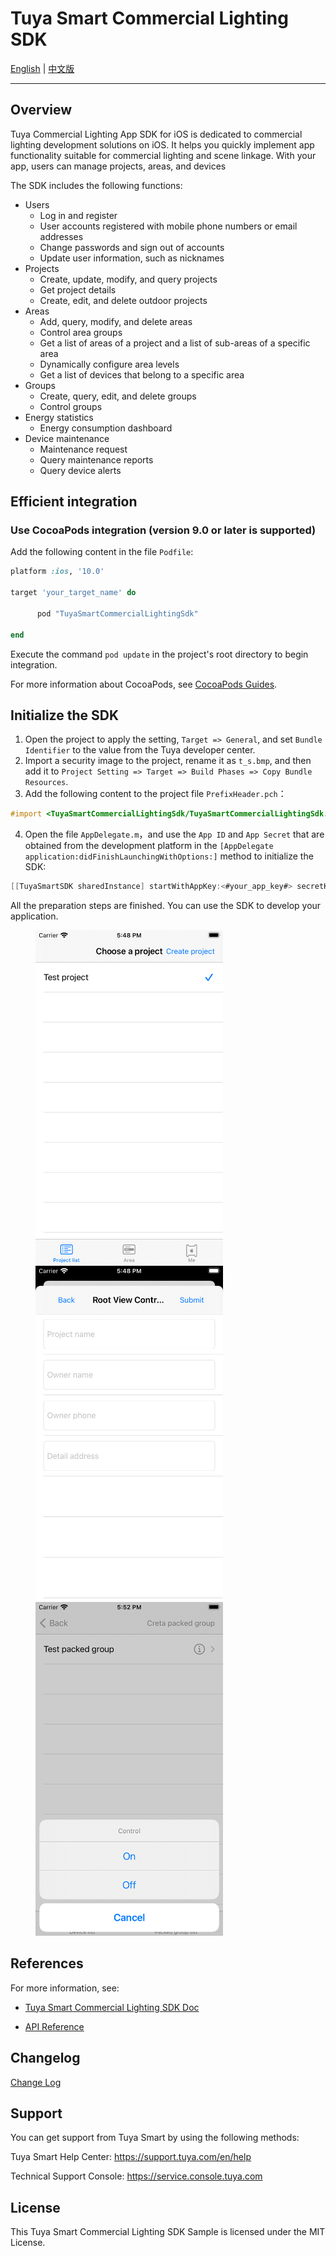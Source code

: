 # Tuya Smart Commercial Lighting SDK

[English](README.md) | [中文版](README-zh.md)

---

## Overview

Tuya Commercial Lighting App SDK for iOS is dedicated to commercial lighting development solutions on iOS. It helps you quickly implement app functionality suitable for commercial lighting and scene linkage. With your app, users can manage projects, areas, and devices

The SDK includes the following functions:

- Users
  - Log in and register
  - User accounts registered with mobile phone numbers or email addresses
  - Change passwords and sign out of accounts
  - Update user information, such as nicknames
- Projects
  - Create, update, modify, and query projects
  - Get project details
  - Create, edit, and delete outdoor projects
- Areas
  - Add, query, modify, and delete areas
  - Control area groups
  - Get a list of areas of a project and a list of sub-areas of a specific area
  - Dynamically configure area levels
  - Get a list of devices that belong to a specific area
- Groups
  - Create, query, edit, and delete groups
  - Control groups
- Energy statistics
  - Energy consumption dashboard
- Device maintenance
  - Maintenance request
  - Query maintenance reports
  - Query device alerts

## Efficient integration

### Use CocoaPods integration (version 9.0 or later is supported)

Add the following content in the file `Podfile`:

```ruby
platform :ios, '10.0'

target 'your_target_name' do

      pod "TuyaSmartCommercialLightingSdk"

end
```

Execute the command `pod update` in the project's root directory to begin integration.

For more information about CocoaPods, see [CocoaPods Guides](https://guides.cocoapods.org/).

## Initialize the SDK

1. Open the project to apply the setting, `Target => General`, and set `Bundle Identifier` to the value from the Tuya developer center.
2. Import a security image to the project, rename it as `t_s.bmp`, and then add it to `Project Setting => Target => Build Phases => Copy Bundle Resources`.
3. Add the following content to the project file `PrefixHeader.pch`：

```objective-c
#import <TuyaSmartCommercialLightingSdk/TuyaSmartCommercialLightingSdk.h>
```

4. Open the file `AppDelegate.m`，and use the `App ID` and `App Secret` that are obtained from the development platform in the `[AppDelegate application:didFinishLaunchingWithOptions:]` method to initialize the SDK:

```objective-c
[[TuyaSmartSDK sharedInstance] startWithAppKey:<#your_app_key#> secretKey:<#your_secret_key#>];
```

All the preparation steps are finished. You can use the SDK to develop your application.



<figure class="third">
    <img src="./images/demo-1.png" width = "300"/>
    <img src="./images/demo-2.png" width = "300"/>
    <img src="./images/demo-3.png" width = "300"/>
</figure>


## References

For more information, see:
* [Tuya Smart Commercial Lighting SDK Doc](https://developer.tuya.com/en/docs/app-development/commercial-lighting-app-sdk-for-ios?id=Kalj8f5wlhcsz)

* [API Reference](https://appdoc-cn.tuya-inc.com:7799/TuyaSmartCommercialLightingSdk/1.9.6/)


## Changelog

[Change Log](https://developer.tuya.com/en/docs/app-development/ios-saas-lighting-changelog?id=Kaoywk53lua7r)


## Support

You can get support from Tuya Smart by using the following methods:

Tuya Smart Help Center: https://support.tuya.com/en/help

Technical Support Console: https://service.console.tuya.com

## License

This Tuya Smart Commercial Lighting SDK Sample is licensed under the MIT License.